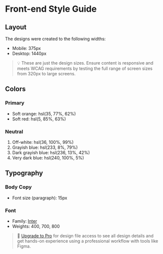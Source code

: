 # Front-end Style Guide

## Layout

The designs were created to the following widths:

- Mobile: 375px
- Desktop: 1440px

> 💡 These are just the design sizes. Ensure content is responsive and meets WCAG requirements by testing the full range of screen sizes from 320px to large screens.

## Colors

### Primary

- Soft orange: hsl(35, 77%, 62%)
- Soft red: hsl(5, 85%, 63%)

### Neutral

1. Off-white: hsl(36, 100%, 99%)
2. Grayish blue: hsl(233, 8%, 79%)
3. Dark grayish blue: hsl(236, 13%, 42%)
4. Very dark blue: hsl(240, 100%, 5%)

## Typography

### Body Copy

- Font size (paragraph): 15px

### Font

- Family: [Inter](https://fonts.google.com/specimen/Inter)
- Weights: 400, 700, 800

> 💎 [Upgrade to Pro](https://www.frontendmentor.io/pro?ref=style-guide) for design file access to see all design details and get hands-on experience using a professional workflow with tools like Figma.
